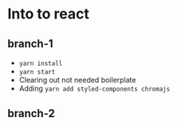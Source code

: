 # Into to react
## branch-1
- `yarn install`
- `yarn start`
- Clearing out not needed boilerplate
- Adding `yarn add styled-components chromajs`
## branch-2